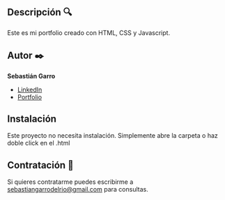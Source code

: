 ## Descripción :mag:

Este es mi portfolio creado con HTML, CSS y Javascript.

## Autor :black_nib:

**Sebastián Garro**

* [LinkedIn](www.linkedin.com/in/sebastián-garro)
* [Portfolio](https://portfolio-kohl-six-50.vercel.app/)

## Instalación
Este proyecto no necesita instalación. Simplemente abre la carpeta o haz doble click en el .html

## Contratación :wave:
Si quieres contratarme puedes escribirme a sebastiangarrodelrio@gmail.com para consultas.
